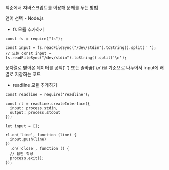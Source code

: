 백준에서 자바스크립트를 이용해 문제를 푸는 방법

언어 선택 - Node.js

- fs 모듈 추가하기
```
const fs = require("fs");

const input = fs.readFileSync("/dev/stdin").toString().split(' ');
// 또는 const input = fs.readFileSync("/dev/stdin").toString().split('\n');
```
문자열로 받아온 데이터를 공백(' ') 또는 줄바꿈('\n')을 기준으로 나누어서 input에 배열로 저장하는 코드

- readline 모듈 추가하기
```
const readline = require('readline');

const rl = readline.createInterface({
  input: process.stdin,
  output: process.stdout
});

let input = [];

rl.on('line', function (line) {
  input.push(line)
})
  .on('close', function () {
  // 답안 작성
  process.exit();
});
```
